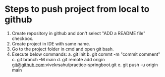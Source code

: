 # Steps to push project from local to github
1. Create repository in github and don't select "ADD a README file" checkbox.
2. Create project in IDE with same name.
3. Go to the project folder in cmd and open git bash.
4. Execute below commands:
       a. git init
       b. git commt -m "commit comment"
       c. git branch -M main
       d. git remote add origin git@github.com:vivekrsahu/practice-springboot.git
       e. git push -u origin main
